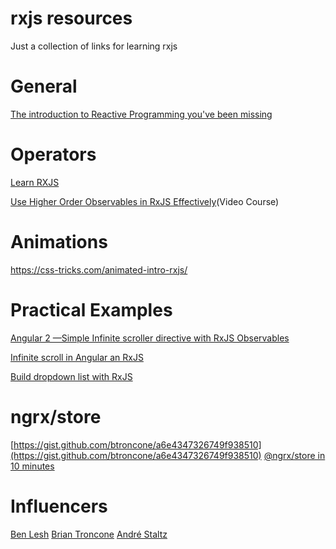 # rxjs resources
Just a collection of links for learning rxjs

# General
[The introduction to Reactive Programming you've been missing](https://gist.github.com/staltz/868e7e9bc2a7b8c1f754)

# Operators
[Learn RXJS](https://www.learnrxjs.io/)

[Use Higher Order Observables in RxJS Effectively](https://egghead.io/courses/use-higher-order-observables-in-rxjs-effectively)(Video Course)

# Animations
https://css-tricks.com/animated-intro-rxjs/

# Practical Examples
[Angular 2 —Simple Infinite scroller directive with RxJS Observables](https://medium.com/@Sureshkumar_Ash/angular-2-simple-infinite-scroller-directive-with-rxjs-observables-a989b12d4fb1#.t10ztd64r)

[Infinite scroll in Angular an RxJS](http://blog.brecht.io/infinite-scroll-with-rxjs-and-angular2/)

[Build dropdown list with RxJS](http://neethack.com/2015/11/build-dropdown-list-with-rxjs/)

# ngrx/store
[https://gist.github.com/btroncone/a6e4347326749f938510](https://gist.github.com/btroncone/a6e4347326749f938510)
[@ngrx/store in 10 minutes](https://egghead.io/lessons/angular-2-ngrx-store-in-10-minutes)

# Influencers
[Ben Lesh](https://twitter.com/BenLesh)
[Brian Troncone](https://twitter.com/btroncone)
[André Staltz](https://twitter.com/andrestaltz)


